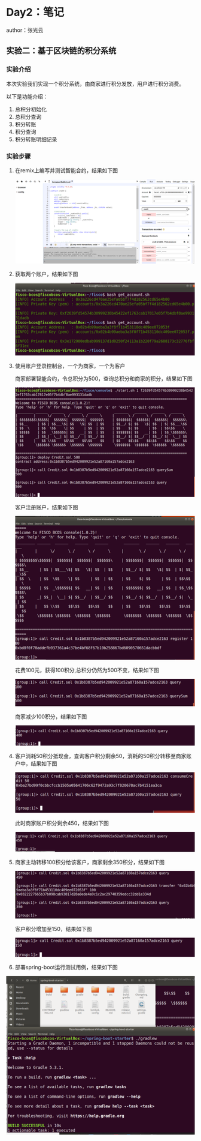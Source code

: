 # Day2：笔记

author：张光云

## 实验二：基于区块链的积分系统

### 实验介绍

本次实验我们实现一个积分系统，由商家进行积分发放，用户进行积分消费。

以下是功能介绍：

1. 总积分初始化
2. 总积分查询
3. 积分转账
4. 积分查询
5. 积分转账明细记录

### 实验步骤

1. 在remix上编写并测试智能合约，结果如下图

   ![9](.//assets/9.png)

2. 获取两个账户，结果如下图

   ![account](.//assets/account.png)

3. 使用账户登录控制台，一个为商家，一个为客户

   商家部署智能合约，令总积分为500，查询总积分和商家的积分，结果如下图

   ![1](.//assets/1.png)

   
   客户注册账户，结果如下图

   ![2](.//assets/2.png)

   
   花费100元，获得100积分,总积分仍然为500不变，结果如下图

   ![4](.//assets/4.png)

   

   商家减少100积分，结果如下图

   ![3](.//assets/3.png)

4. 客户消耗50积分抵现金，查询客户积分剩余50，消耗的50积分转移至商家账户中，结果如下图

   ![5](.//assets/5.png)


   此时商家账户积分剩余450，结果如下图

   ![6](.//assets/6.png)

5. 商家主动转移100积分给该客户，商家剩余350积分，结果如下图

   ![7](.//assets/7.png)

   
   客户积分增加至150，结果如下图

   ![8](.//assets/8.png)

6. 部署spring-boot运行测试用例，结果如下图

![测试](.//assets/测试.png)
